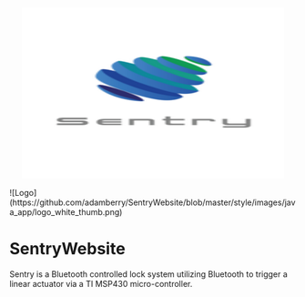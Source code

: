 <p align="center">
  <img width="460" height="300" src="https://github.com/adamberry/SentryWebsite/blob/master/style/images/java_app/logo_white_thumb.png">
</p>
![Logo](https://github.com/adamberry/SentryWebsite/blob/master/style/images/java_app/logo_white_thumb.png)

# SentryWebsite
Sentry is a Bluetooth controlled lock system utilizing Bluetooth to trigger a linear actuator via a TI MSP430 micro-controller.
